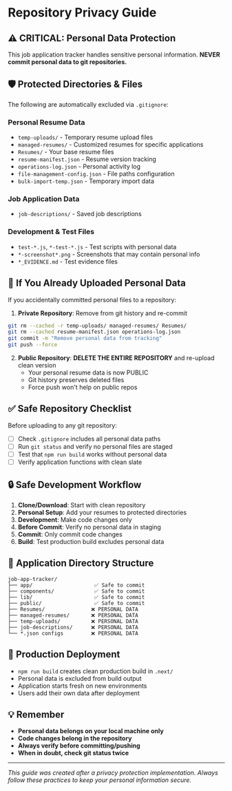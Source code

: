 # Repository Privacy Guide

## ⚠️ CRITICAL: Personal Data Protection

This job application tracker handles sensitive personal information. **NEVER commit personal data to git repositories.**

## 🛡️ Protected Directories & Files

The following are automatically excluded via `.gitignore`:

### Personal Resume Data
- `temp-uploads/` - Temporary resume upload files
- `managed-resumes/` - Customized resumes for specific applications  
- `Resumes/` - Your base resume files
- `resume-manifest.json` - Resume version tracking
- `operations-log.json` - Personal activity log
- `file-management-config.json` - File paths configuration
- `bulk-import-temp.json` - Temporary import data

### Job Application Data  
- `job-descriptions/` - Saved job descriptions

### Development & Test Files
- `test-*.js`, `*-test-*.js` - Test scripts with personal data
- `*-screenshot*.png` - Screenshots that may contain personal info
- `*_EVIDENCE.md` - Test evidence files

## 🚨 If You Already Uploaded Personal Data

If you accidentally committed personal files to a repository:

1. **Private Repository**: Remove from git history and re-commit
```bash
git rm --cached -r temp-uploads/ managed-resumes/ Resumes/
git rm --cached resume-manifest.json operations-log.json
git commit -m "Remove personal data from tracking"
git push --force
```

2. **Public Repository**: **DELETE THE ENTIRE REPOSITORY** and re-upload clean version
   - Your personal resume data is now PUBLIC
   - Git history preserves deleted files
   - Force push won't help on public repos

## ✅ Safe Repository Checklist

Before uploading to any git repository:

- [ ] Check `.gitignore` includes all personal data paths
- [ ] Run `git status` and verify no personal files are staged
- [ ] Test that `npm run build` works without personal data
- [ ] Verify application functions with clean slate

## 🔒 Safe Development Workflow

1. **Clone/Download**: Start with clean repository
2. **Personal Setup**: Add your resumes to protected directories
3. **Development**: Make code changes only
4. **Before Commit**: Verify no personal data in staging
5. **Commit**: Only commit code changes
6. **Build**: Test production build excludes personal data

## 📁 Application Directory Structure

```
job-app-tracker/
├── app/                    ✅ Safe to commit
├── components/             ✅ Safe to commit  
├── lib/                    ✅ Safe to commit
├── public/                 ✅ Safe to commit
├── Resumes/               ❌ PERSONAL DATA
├── managed-resumes/       ❌ PERSONAL DATA
├── temp-uploads/          ❌ PERSONAL DATA
├── job-descriptions/      ❌ PERSONAL DATA
└── *.json configs         ❌ PERSONAL DATA
```

## 🎯 Production Deployment

- `npm run build` creates clean production build in `.next/`
- Personal data is excluded from build output
- Application starts fresh on new environments
- Users add their own data after deployment

## 💡 Remember

- **Personal data belongs on your local machine only**
- **Code changes belong in the repository** 
- **Always verify before committing/pushing**
- **When in doubt, check git status twice**

---

*This guide was created after a privacy protection implementation. Always follow these practices to keep your personal information secure.*